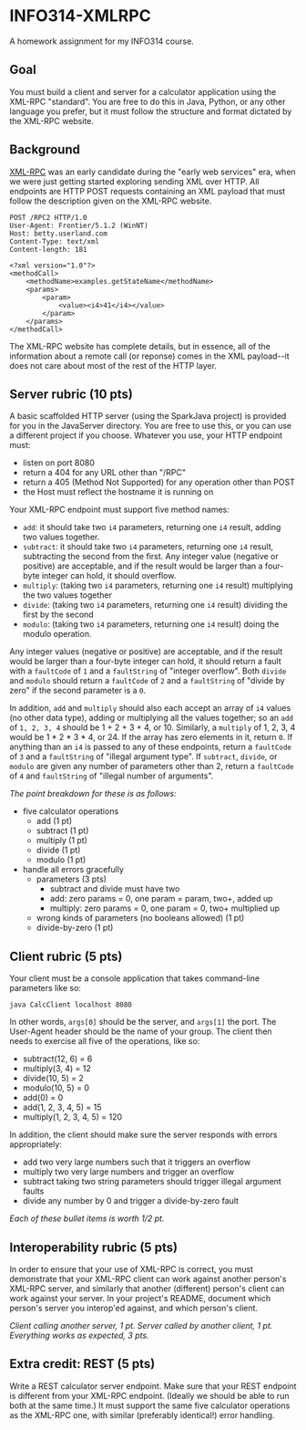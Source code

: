 # INFO314-XMLRPC
A homework assignment for my INFO314 course.

## Goal
You must build a client and server for a calculator application using the XML-RPC "standard". You are free to do this in Java, Python, or any other language you prefer, but it must follow the structure and format dictated by the XML-RPC website.

## Background
[XML-RPC](http://xmlrpc.com/) was an early candidate during the "early web services" era, when we were just getting started exploring sending XML over HTTP. All endpoints are HTTP POST requests containing an XML payload that must follow the description given on the XML-RPC website.

```
POST /RPC2 HTTP/1.0
User-Agent: Frontier/5.1.2 (WinNT)
Host: betty.userland.com
Content-Type: text/xml
Content-length: 181

<?xml version="1.0"?>
<methodCall>
    <methodName>examples.getStateName</methodName>
    <params>
        <param>
            <value><i4>41</i4></value>
        </param>
    </params>
</methodCall>
```

The XML-RPC website has complete details, but in essence, all of the information about a remote call (or reponse) comes in the XML payload--it does not care about most of the rest of the HTTP layer.

## Server rubric (10 pts)

A basic scaffolded HTTP server (using the SparkJava project) is provided for you in the JavaServer directory. You are free to use this, or you can use a different project if you choose. Whatever you use, your HTTP endpoint must:

* listen on port 8080
* return a 404 for any URL other than "/RPC"
* return a 405 (Method Not Supported) for any operation other than POST
* the Host must reflect the hostname it is running on

Your XML-RPC endpoint must support five method names:

* `add`: it should take two `i4` parameters, returning one `i4` result, adding two values together. 
* `subtract`: it should take two `i4` parameters, returning one `i4` result, subtracting the second from the first. Any integer value (negative or positive) are acceptable, and if the result would be larger than a four-byte integer can hold, it should overflow.
* `multiply`: (taking two `i4` parameters, returning one `i4` result) multiplying the two values together
* `divide`: (taking two `i4` parameters, returning one `i4` result) dividing the first by the second
* `modulo`: (taking two `i4` parameters, returning one `i4` result) doing the modulo operation.

Any integer values (negative or positive) are acceptable, and if the result would be larger than a four-byte integer can hold, it should return a fault with a `faultCode` of `1` and a `faultString` of "integer overflow". Both `divide` and `modulo` should return a `faultCode` of `2` and a `faultString` of "divide by zero" if the second parameter is a `0`.

In addition, `add` and `multiply` should also each accept an array of `i4` values (no other data type), adding or multiplying all the values together; so an `add` of `1, 2, 3, 4` should be 1 + 2 + 3 + 4, or 10. Similarly, a `multiply` of 1, 2, 3, 4 would be 1 * 2 * 3 * 4, or 24. If the array has zero elements in it, return `0`. If anything than an `i4` is passed to any of these endpoints, return a `faultCode` of `3` and a `faultString` of "illegal argument type". If `subtract`, `divide`, or `modulo` are given any number of parameters other than 2, return a `faultCode` of `4` and `faultString` of "illegal number of arguments".

*The point breakdown for these is as follows:*

* five calculator operations
    * add (1 pt)
    * subtract (1 pt)
    * multiply (1 pt)
    * divide (1 pt)
    * modulo (1 pt)
* handle all errors gracefully
    * parameters (3 pts)
        * subtract and divide must have two
        * add: zero params = 0, one param = param, two+, added up
        * multiply: zero params = 0, one param = 0, two+ multiplied up
    * wrong kinds of parameters (no booleans allowed) (1 pt)
    * divide-by-zero (1 pt)

## Client rubric (5 pts)

Your client must be a console application that takes command-line parameters like so:

`java CalcClient localhost 8080`

In other words, `args[0]` should be the server, and `args[1]` the port. The User-Agent header should be the name of your group. The client then needs to exercise all five of the operations, like so:

* subtract(12, 6) = 6
* multiply(3, 4) = 12
* divide(10, 5) = 2
* modulo(10, 5) = 0
* add(0) = 0
* add(1, 2, 3, 4, 5) = 15
* multiply(1, 2, 3, 4, 5) = 120

In addition, the client should make sure the server responds with errors appropriately:

* add two very large numbers such that it triggers an overflow
* multiply two very large numbers and trigger an overflow
* subtract taking two string parameters should trigger illegal argument faults
* divide any number by 0 and trigger a divide-by-zero fault

*Each of these bullet items is worth 1/2 pt.*

## Interoperability rubric (5 pts)

In order to ensure that your use of XML-RPC is correct, you must demonstrate that your XML-RPC client can work against another person's XML-RPC server, and similarly that another (different) person's client can work against your server. In your project's README, document which person's server you interop'ed against, and which person's client.

*Client calling another server, 1 pt. Server called by another client, 1 pt. Everything works as expected, 3 pts.*

## Extra credit: REST (5 pts)

Write a REST calculator server endpoint. Make sure that your REST endpoint is different from your XML-RPC endpoint. (Ideally we should be able to run both at the same time.) It must support the same five calculator operations as the XML-RPC one, with similar (preferably identical!) error handling.
